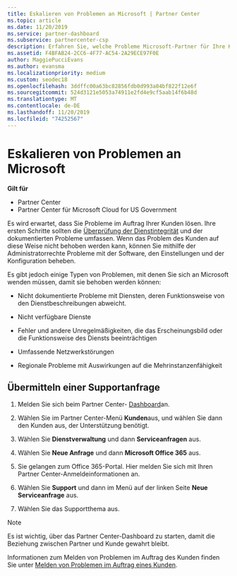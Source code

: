```yaml
---
title: Eskalieren von Problemen an Microsoft | Partner Center
ms.topic: article
ms.date: 11/20/2019
ms.service: partner-dashboard
ms.subservice: partnercenter-csp
description: Erfahren Sie, welche Probleme Microsoft-Partner für Ihre Kunden selbst lösen und welche Probleme Sie an Microsoft eskalieren müssen.
ms.assetid: F4BFAB24-2CC6-4F77-AC54-2A29ECE97F0E
author: MaggiePucciEvans
ms.author: evansma
ms.localizationpriority: medium
ms.custom: seodec18
ms.openlocfilehash: 3ddffc00a63bc82856fdb0d993a04bf822f12e6f
ms.sourcegitcommit: 524d3121e5053a74911e2fd4e9cf5aab14f6b48d
ms.translationtype: MT
ms.contentlocale: de-DE
ms.lasthandoff: 11/20/2019
ms.locfileid: "74252567"
---
```

# <a name="escalate-problems-to-microsoft"></a>Eskalieren von Problemen an Microsoft

**Gilt für**

-  Partner Center
-  Partner Center für Microsoft Cloud for US Government

Es wird erwartet, dass Sie Probleme im Auftrag Ihrer Kunden lösen. Ihre ersten Schritte sollten die [Überprüfung der Dienstintegrität](check-service-health.md) und der dokumentierten Probleme umfassen. Wenn das Problem des Kunden auf diese Weise nicht behoben werden kann, können Sie mithilfe der Administratorrechte Probleme mit der Software, den Einstellungen und der Konfiguration beheben.

Es gibt jedoch einige Typen von Problemen, mit denen Sie sich an Microsoft wenden müssen, damit sie behoben werden können:

- Nicht dokumentierte Probleme mit Diensten, deren Funktionsweise von den Dienstbeschreibungen abweicht.

- Nicht verfügbare Dienste

- Fehler und andere Unregelmäßigkeiten, die das Erscheinungsbild oder die Funktionsweise des Diensts beeinträchtigen

- Umfassende Netzwerkstörungen

- Regionale Probleme mit Auswirkungen auf die Mehrinstanzenfähigkeit

## <a name="submit-a-support-request"></a>Übermitteln einer Supportanfrage

1. Melden Sie sich beim Partner Center- [Dashboard](https://partner.microsoft.com/dashboard)an.

2. Wählen Sie im Partner Center-Menü **Kunden**aus, und wählen Sie dann den Kunden aus, der Unterstützung benötigt.

3. Wählen Sie **Dienstverwaltung** und dann **Serviceanfragen** aus.

4. Wählen Sie **Neue Anfrage** und dann **Microsoft Office 365** aus.

5. Sie gelangen zum Office 365-Portal. Hier melden Sie sich mit Ihren Partner Center-Anmeldeinformationen an.

6. Wählen Sie **Support** und dann im Menü auf der linken Seite **Neue Serviceanfrage** aus.

7. Wählen Sie das Supportthema aus.

>[!NOTE]
>Es ist wichtig, über das Partner Center-Dashboard zu starten, damit die Beziehung zwischen Partner und Kunde gewahrt bleibt. 


Informationen zum Melden von Problemen im Auftrag des Kunden finden Sie unter [Melden von Problemen im Auftrag eines Kunden](report-problems-on-behalf-of-a-customer.md).

 

 



